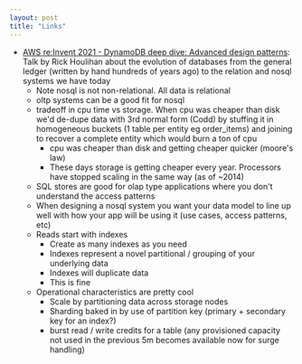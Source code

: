 ```yaml
---
layout: post
title: "Links"
---
```


* [AWS re:Invent 2021 - DynamoDB deep dive: Advanced design patterns](https://www.youtube.com/watch?v=xfxBhvGpoa0): Talk by Rick Houlihan about the evolution of databases from the general ledger (written by hand hundreds of years ago) to the relation and nosql systems we have today
  * Note nosql is not non-relational. All data is relational
  * oltp systems can be a good fit for nosql
  * tradeoff in cpu time vs storage. When cpu was cheaper than disk we'd de-dupe data with 3rd normal form (Codd) by stuffing it in homogeneous buckets (1 table per entity eg order_items) and joining to recover a complete entity which would burn a ton of cpu
    * cpu was cheaper than disk and getting cheaper quicker (moore's law)
    * These days storage is getting cheaper every year. Processors have stopped scaling in the same way (as of ~2014)
  * SQL stores are good for olap type applications where you don't understand the access patterns
  * When designing a nosql system you want your data model to line up well with how your app will be using it (use cases, access patterns, etc)
  * Reads start with indexes
    * Create as many indexes as you need
    * Indexes represent a novel partitional / grouping of your underlying data
    * Indexes will duplicate data
    * This is fine
  * Operational characteristics are pretty cool
    * Scale by partitioning data across storage nodes
    * Sharding baked in by use of partition key (primary + secondary key for an index?)
    * burst read / write credits for a table (any provisioned capacity not used in the previous 5m becomes available now for surge handling)
